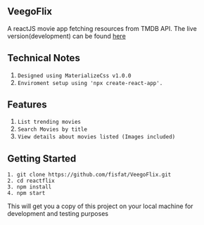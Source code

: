 ## VeegoFlix

A reactJS movie app fetching resources from TMDB API. The live version(development) can be found [here](https://immense-stream-74329.herokuapp.com/)

## Technical Notes
1. `Designed using MaterializeCss v1.0.0`
2. `Enviroment setup using 'npx create-react-app'.`

## Features
1. `List trending movies`
2. `Search Movies by title`
3. `View details about movies listed (Images included)`

## Getting Started
```
1. git clone https://github.com/fisfat/VeegoFlix.git
2. cd reactflix
3. npm install
4. npm start
```
This will get you a copy of this project on your local machine for development and testing purposes
